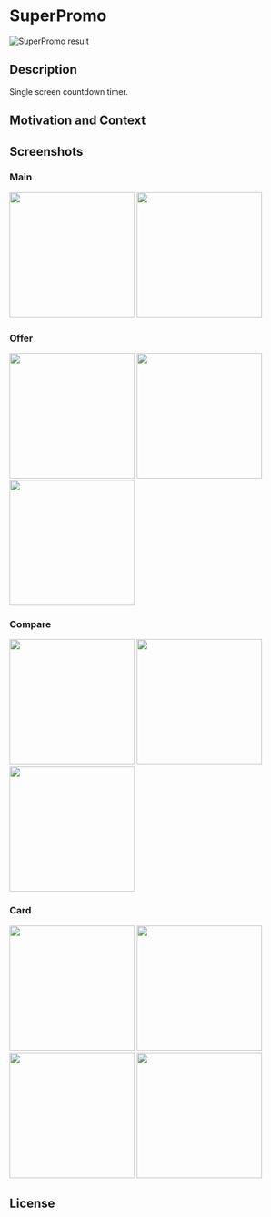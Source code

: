 # SuperPromo
![SuperPromo result](https://github.com/QArtur99/super-promo-android/workflows/Check/badge.svg)

## Description
Single screen countdown timer.

## Motivation and Context

## Screenshots

### Main
<p float="left">
<img src="/screenshots/main/1.jpg" width="220">
<img src="/screenshots/main/2.jpg" width="220">
</p>

### Offer
<p float="left">
<img src="/screenshots/offer/1.jpg" width="220">
<img src="/screenshots/offer/2.jpg" width="220">
<img src="/screenshots/offer/3.jpg" width="220">
</p>

### Compare
<p float="left">
<img src="/screenshots/compare/1.jpg" width="220">
<img src="/screenshots/compare/2.jpg" width="220">
<img src="/screenshots/compare/3.jpg" width="220">
</p>

### Card
<p float="left">
<img src="/screenshots/card/1.jpg" width="220">
<img src="/screenshots/card/2.jpg" width="220">
<img src="/screenshots/card/3.jpg" width="220">
<img src="/screenshots/card/4.jpg" width="220">
</p>

## License

